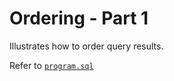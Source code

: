 # Ordering - Part 1

Illustrates how to order query results.

Refer to [`program.sql`](program.sql)
